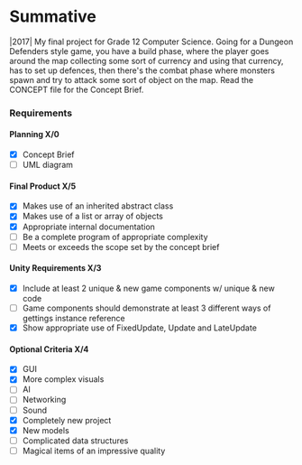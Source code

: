 # Summative
|2017| My final project for Grade 12 Computer Science. Going for a Dungeon Defenders style game, you have a build phase, 
where the player goes around the map collecting some sort of currency and using that currency, has to set up defences, then
there's the combat phase where monsters spawn and try to attack some sort of object on the map. Read the CONCEPT file for the Concept Brief.

### Requirements
#### Planning X/0
- [x] Concept Brief
- [ ] UML diagram 

#### Final Product X/5
- [x] Makes use of an inherited abstract class
- [x] Makes use of a list or array of objects
- [x] Appropriate internal documentation
- [ ] Be a complete program of appropriate complexity
- [ ] Meets or exceeds the scope set by the concept brief

#### Unity Requirements X/3
- [x] Include at least 2 unique & new game components w/ unique & new code
- [ ] Game components should demonstrate at least 3 different ways of gettings instance reference
- [x] Show appropriate use of FixedUpdate, Update and LateUpdate

#### Optional Criteria X/4
- [x] GUI
- [x] More complex visuals
- [ ] AI
- [ ] Networking
- [ ] Sound
- [x] Completely new project
- [x] New models
- [ ] Complicated data structures
- [ ] Magical items of an impressive quality
